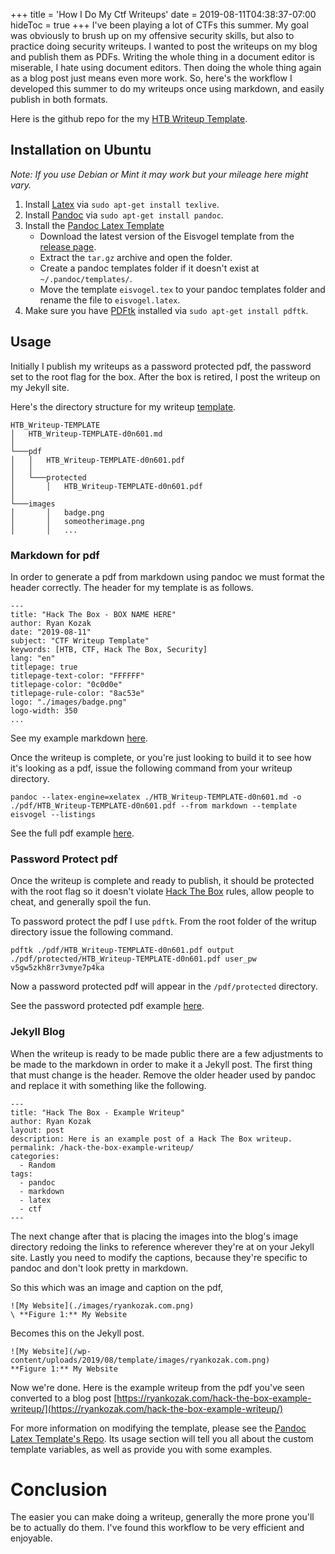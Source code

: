 +++
title = 'How I Do My Ctf Writeups'
date = 2019-08-11T04:38:37-07:00
hideToc = true
+++
I've been playing a lot of CTFs this summer. My goal was obviously to brush up on my offensive security skills, but also to practice doing security writeups. I wanted to post the writeups on my blog and publish them as PDFs. Writing the whole thing in a document editor is miserable, I hate using document editors. Then doing the whole thing again as a blog post just means even more work. So, here's the workflow I developed this summer to do my writeups once using markdown, and easily publish in both formats.

Here is the github repo for the my [HTB Writeup Template](https://github.com/d0n601/HTB_Writeup-Template).

## Installation on Ubuntu
*Note: If you use Debian or Mint it may work but your mileage here might vary.*

1. Install [Latex](https://www.latex-project.org/) via `sudo apt-get install texlive`.
2. Install [Pandoc](https://pandoc.org/) via `sudo apt-get install pandoc`.
3. Install the [Pandoc Latex Template](https://github.com/Wandmalfarbe/pandoc-latex-template)
   * Download the latest version of the Eisvogel template from the [release page](https://github.com/Wandmalfarbe/pandoc-latex-template/releases/latest).
   * Extract the `tar.gz` archive and open the folder.
   * Create a pandoc templates folder if it doesn't exist at `~/.pandoc/templates/`.
   * Move the template `eisvogel.tex` to your pandoc templates folder and rename the file to `eisvogel.latex`.
4. Make sure you have [PDFtk](https://www.pdflabs.com/tools/pdftk-the-pdf-toolkit/) installed via `sudo apt-get install pdftk`.


## Usage
Initially I publish my writeups as a password protected pdf, the password set to the root flag for the box. After the box is retired, I post the writeup on my Jekyll site.

Here's the directory structure for my writeup [template](https://github.com/d0n601/HTB_Writeup-Template).

```
HTB_Writeup-TEMPLATE
│   HTB_Writeup-TEMPLATE-d0n601.md   
│
└───pdf
│   │   HTB_Writeup-TEMPLATE-d0n601.pdf
│   │
│   └───protected
│       │   HTB_Writeup-TEMPLATE-d0n601.pdf
│   
└───images
│       │   badge.png
│       │   someotherimage.png
│       │   ...
```

### Markdown for pdf
In order to generate a pdf from markdown using pandoc we must format the header correctly. The header for my template is as follows.

```
---
title: "Hack The Box - BOX NAME HERE"
author: Ryan Kozak
date: "2019-08-11"
subject: "CTF Writeup Template"
keywords: [HTB, CTF, Hack The Box, Security]
lang: "en"
titlepage: true
titlepage-text-color: "FFFFFF"
titlepage-color: "0c0d0e"
titlepage-rule-color: "8ac53e"
logo: "./images/badge.png"
logo-width: 350
...
```

See my example markdown [here](https://raw.githubusercontent.com/d0n601/HTB_Writeup-Template/master/HTB_Writeup-TEMPLATE-d0n601.md?token=ACEL5KMOWDBZXMQ7QT2OK725LGTY4).

Once the writeup is complete, or you're just looking to build it to see how it's looking as a pdf, issue the following command from your writeup directory.

`pandoc --latex-engine=xelatex ./HTB_Writeup-TEMPLATE-d0n601.md -o ./pdf/HTB_Writeup-TEMPLATE-d0n601.pdf --from markdown --template eisvogel --listings`

See the full pdf example [here](https://github.com/d0n601/HTB_Writeup-Template/blob/master/pdf/HTB_Writeup-TEMPLATE-d0n601.pdf).


### Password Protect pdf
Once the writeup is complete and ready to publish, it should be protected with the root flag so it doesn't violate [Hack The Box](https://hackthebox.eu) rules, allow people to cheat, and generally spoil the fun.

To password protect the pdf I use `pdftk`. From the root folder of the writup directory issue the following command.

`pdftk ./pdf/HTB_Writeup-TEMPLATE-d0n601.pdf output ./pdf/protected/HTB_Writeup-TEMPLATE-d0n601.pdf user_pw v5gw5zkh8rr3vmye7p4ka`

Now a password protected pdf will appear in the `/pdf/protected` directory.

See the password protected pdf example [here](https://github.com/d0n601/HTB_Writeup-Template/blob/master/pdf/protected/HTB_Writeup-TEMPLATE-d0n601.pdf).

### Jekyll Blog
When the writeup is ready to be made public there are a few adjustments to be made to the markdown in order to make it a Jekyll post. The first thing that must change is the header. Remove the older header used by pandoc and replace it with something like the following.

```
---
title: "Hack The Box - Example Writeup"
author: Ryan Kozak
layout: post
description: Here is an example post of a Hack The Box writeup.
permalink: /hack-the-box-example-writeup/
categories:
  - Random
tags:
  - pandoc
  - markdown
  - latex
  - ctf
---
```


The next change after that is placing the images into the blog's image directory redoing the links to reference wherever they're at on your Jekyll site. Lastly you need to modify the captions, because they're specific to pandoc and don't look pretty in markdown.

So this which was an image and caption on the pdf,

```
![My Website](./images/ryankozak.com.png)
\ **Figure 1:** My Website
```

Becomes this on the Jekyll post.

```
![My Website](/wp-content/uploads/2019/08/template/images/ryankozak.com.png)
**Figure 1:** My Website
```

Now we're done. Here is the example writeup from the pdf you've seen converted to a blog post [https://ryankozak.com/hack-the-box-example-writeup/](https://ryankozak.com/hack-the-box-example-writeup/)


For more information on modifying the template, please see the [Pandoc Latex Template's Repo](https://github.com/Wandmalfarbe/pandoc-latex-template). Its usage section will tell you all about the custom template variables, as well as provide you with some examples.

# Conclusion
The easier you can make doing a writeup, generally the more prone you'll be to actually do them. I've found this workflow to be very efficient and enjoyable.
